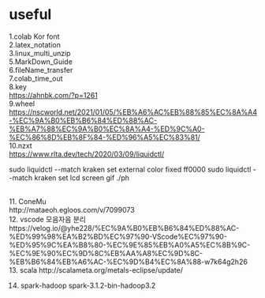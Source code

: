 # useful
 
1.colab Kor font
</br>
2.latex_notation
</br>
3.linux_multi_unzip
</br>
5.MarkDown_Guide
</br>
6.fileName_transfer
</br>
7.colab_time_out
</br>
8.key
</br>
https://ahnbk.com/?p=1261
</br>
9.wheel 
</br>
https://nscworld.net/2021/01/05/%EB%A6%AC%EB%88%85%EC%8A%A4-%EC%9A%B0%EB%B6%84%ED%88%AC-%EB%A7%88%EC%9A%B0%EC%8A%A4-%ED%9C%A0-%EC%86%8D%EB%8F%84-%ED%96%A5%EC%83%81/
</br>
10.nzxt
</br>
https://www.rlta.dev/tech/2020/03/09/liquidctl/

sudo liquidctl --match kraken set external color fixed ff0000
sudo liquidctl --match kraken set lcd screen gif ./ph

</br>
11. ConeMu
</br>
http://mataeoh.egloos.com/v/7099073
</br>
12. vscode 모음자음 분리
</br>
https://velog.io/@yhe228/%EC%9A%B0%EB%B6%84%ED%88%AC-%ED%99%98%EA%B2%BD%EC%97%90-VScode%EC%97%90-%ED%95%9C%EA%B8%80-%EC%9E%85%EB%A0%A5%EC%8B%9C-%EC%9E%90%EC%9D%8C%EB%AA%A8%EC%9D%8C-%EB%B6%84%EB%A6%AC-%EC%9D%B4%EC%8A%88-w7k64g2h26
</br>
13. scala
http://scalameta.org/metals-eclipse/update/

14. spark-hadoop
spark-3.1.2-bin-hadoop3.2
